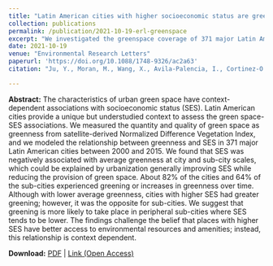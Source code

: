 ```yaml
---
title: "Latin American cities with higher socioeconomic status are greening from a lower baseline: evidence from the SALURBAL project"
collection: publications
permalink: /publication/2021-10-19-erl-greenspace
excerpt: "We investigated the greenspace coverage of 371 major Latin American cities, and found that the low-SES neighborhoods in high-SES cities have the highest &quot;greenspace deprivations &quot;."
date: 2021-10-19
venue: "Environmental Research Letters"
paperurl: 'https://doi.org/10.1088/1748-9326/ac2a63'
citation: "Ju, Y., Moran, M., Wang, X., Avila-Palencia, I., Cortinez-O’Ryan, A., Moore, K., ... & Dronova, I. (2021). &quot;Latin American cities with higher socioeconomic status are greening from a lower baseline: evidence from the SALURBAL project.&quot; <i>Environmental Research Letters, 16</i>(10), 104052."

---
```


**Abstract:**
The characteristics of urban green space have context-dependent associations with socioeconomic status (SES). Latin American cities provide a unique but understudied context to assess the green space-SES associations. We measured the quantity and quality of green space as greenness from satellite-derived Normalized Difference Vegetation Index, and we modeled the relationship between greenness and SES in 371 major Latin American cities between 2000 and 2015. We found that SES was negatively associated with average greenness at city and sub-city scales, which could be explained by urbanization generally improving SES while reducing the provision of green space. About 82% of the cities and 64% of the sub-cities experienced greening or increases in greenness over time. Although with lower average greenness, cities with higher SES had greater greening; however, it was the opposite for sub-cities. We suggest that greening is more likely to take place in peripheral sub-cities where SES tends to be lower. The findings challenge the belief that places with higher SES have better access to environmental resources and amenities; instead, this relationship is context dependent.

**Download:** [PDF](https://xizewang.github.io/files/2021-10-19-erl-greenspace.pdf) \| [Link (Open Access)](https://doi.org/10.1088/1748-9326/ac2a63')
